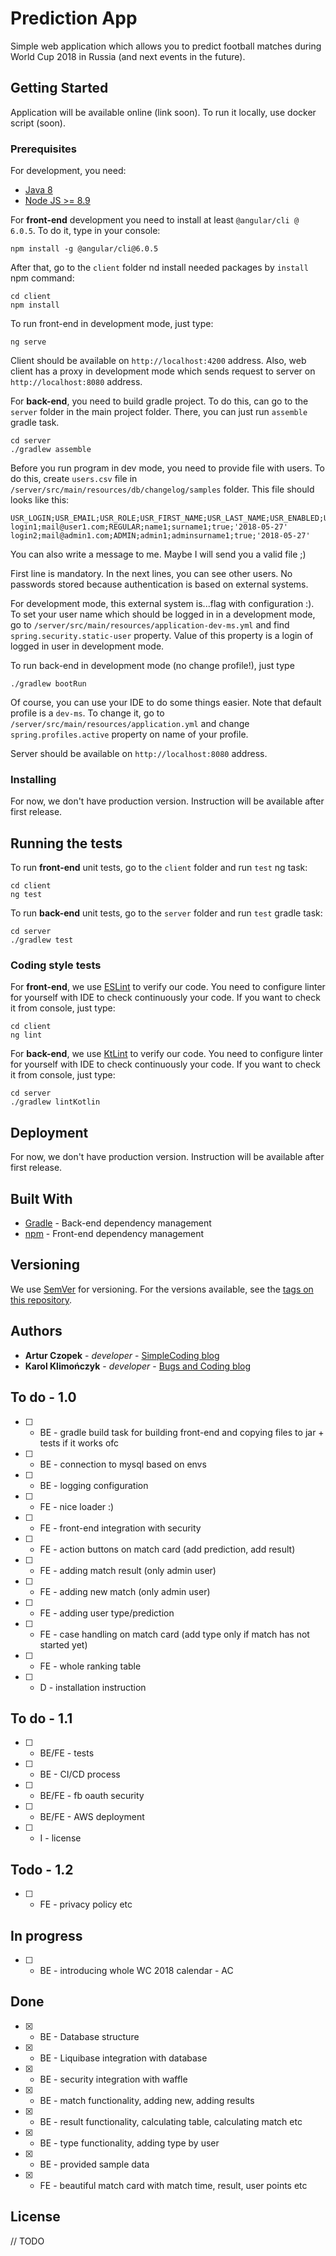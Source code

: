 # Prediction App

Simple web application which allows you to predict football matches during World Cup 2018 in Russia (and next events in the future).

## Getting Started

Application will be available online (link soon). To run it locally, use docker script (soon).

### Prerequisites

For development, you need:
- [Java 8](http://www.oracle.com/technetwork/java/javase/downloads/jdk8-downloads-2133151.html)
- [Node JS >= 8.9](https://nodejs.org/en/download/)

For **front-end** development you need to install at least `@angular/cli @ 6.0.5`. To do it, type in your console:

```
npm install -g @angular/cli@6.0.5
```

After that, go to the `client` folder nd install needed packages by `install` npm command:

```
cd client
npm install
```

To run front-end in development mode, just type:

```
ng serve
```

Client should be available on `http://localhost:4200` address. Also, web client has a proxy in development mode which sends request to server on `http://localhost:8080` address.

For **back-end**, you need to build gradle project. To do this, can go to the `server` folder in the main project folder. There, you can just run `assemble` gradle task.

```
cd server
./gradlew assemble
```

Before you run program in dev mode, you need to provide file with users. To do this, create `users.csv` file in `/server/src/main/resources/db/changelog/samples` folder. This file should looks like this:

```
USR_LOGIN;USR_EMAIL;USR_ROLE;USR_FIRST_NAME;USR_LAST_NAME;USR_ENABLED;USR_CREATED
login1;mail@user1.com;REGULAR;name1;surname1;true;'2018-05-27'
login2;mail@admin1.com;ADMIN;admin1;adminsurname1;true;'2018-05-27'
```

You can also write a message to me. Maybe I will send you a valid file ;)

First line is mandatory. In the next lines, you can see other users. No passwords stored because authentication is based on external systems.

For development mode, this external system is...flag with configuration :). To set your user name which should be logged in in a development mode, go to `/server/src/main/resources/application-dev-ms.yml` and find `spring.security.static-user` property. Value of this property is a login of logged in user in development mode.

To run back-end in development mode (no change profile!), just type

```
./gradlew bootRun
```

Of course, you can use your IDE to do some things easier. Note that default profile is a `dev-ms`. To change it, go to `/server/src/main/resources/application.yml` and change `spring.profiles.active` property on name of your profile.

Server should be available on `http://localhost:8080` address.

### Installing

For now, we don't have production version. Instruction will be available after first release.

## Running the tests

To run **front-end** unit tests, go to the `client` folder and run `test` ng task:

```
cd client
ng test
```

To run **back-end** unit tests, go to the `server` folder and run `test` gradle task:

```
cd server
./gradlew test
```

### Coding style tests

For **front-end**, we use [ESLint](https://eslint.org/) to verify our code. You need to configure linter for yourself with IDE to check continuously your code. If you want to check it from console, just type:

```
cd client
ng lint
```

For **back-end**, we use [KtLint](https://ktlint.github.io/) to verify our code. You need to configure linter for yourself with IDE to check continuously your code. If you want to check it from console, just type:

```
cd server
./gradlew lintKotlin
```

## Deployment

For now, we don't have production version. Instruction will be available after first release.

## Built With

* [Gradle](https://gradle.org/) - Back-end dependency management
* [npm](https://www.npmjs.com) - Front-end dependency management

## Versioning

We use [SemVer](http://semver.org/) for versioning. For the versions available, see the [tags on this repository](https://github.com/ArturCzopek/prediction-app/tags). 

## Authors

* **Artur Czopek**  - *developer* - [SimpleCoding blog](https://simplecoding.pl)
* **Karol Klimończyk** - *developer* - [Bugs and Coding blog](http://bugsandcoding.com)

## To do - 1.0

- [ ] - BE - gradle build task for building front-end and copying files to jar + tests if it works ofc
- [ ] - BE - connection to mysql based on envs
- [ ] - BE - logging configuration
- [ ] - FE - nice loader :)
- [ ] - FE - front-end integration with security
- [ ] - FE - action buttons on match card (add prediction, add result)
- [ ] - FE - adding match result (only admin user)
- [ ] - FE - adding new match (only admin user)
- [ ] - FE - adding user type/prediction
- [ ] - FE - case handling on match card (add type only if match has not started yet)
- [ ] - FE - whole ranking table
- [ ] - D - installation instruction

## To do - 1.1

- [ ] - BE/FE - tests
- [ ] - BE - CI/CD process
- [ ] - BE/FE - fb oauth security
- [ ] - BE/FE - AWS deployment
- [ ] - I - license


## Todo - 1.2

- [ ] - FE - privacy policy etc

## In progress

- [ ] - BE - introducing whole WC 2018 calendar - AC


## Done
- [x] - BE - Database structure
- [x] - BE - Liquibase integration with database
- [x] - BE - security integration with waffle
- [x] - BE - match functionality, adding new, adding results
- [x] - BE - result functionality, calculating table, calculating match etc
- [x] - BE - type functionality, adding type by user
- [x] - BE - provided sample data
- [x] - FE - beautiful match card with match time, result, user points etc


## License

// TODO 
